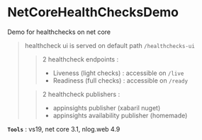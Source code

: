 # NetCoreHealthChecksDemo
Demo for healthchecks on net core

> healthcheck ui is served on default path `/healthchecks-ui`
>
>> 2 healthcheck endpoints :
>> - Liveness (light checks) : accessible on `/live`
>> - Readiness (full checks) : accessible on `/ready`
>
>> 2 healthcheck publishers :
>> - appinsights publisher (xabaril nuget)
>> - appinsights availability publisher (homemade)

**`Tools`** : vs19, net core 3.1, nlog.web 4.9